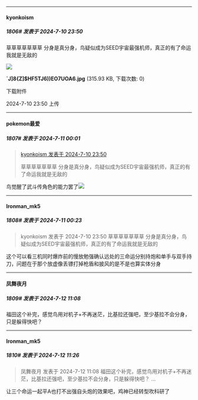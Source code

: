 ﻿
*****

####  kyonkoism  
##### 1806#       发表于 2024-7-10 23:50

草草草草草草草 分身是真分身，鸟疑似成为SEED宇宙最强机师，真正的有了命运我就是无敌的

<img src="https://img.saraba1st.com/forum/202407/10/235048f44683x75436c447.jpg" referrerpolicy="no-referrer">

<strong>`J]8{Z]$HF5TJ6))EO7UOA6.jpg</strong> (315.93 KB, 下载次数: 0)

下载附件

2024-7-10 23:50 上传


*****

####  pokemon最爱  
##### 1807#       发表于 2024-7-11 00:01

<blockquote><a href="httphttps://bbs.saraba1st.com/2b/forum.php?mod=redirect&amp;goto=findpost&amp;pid=65546972&amp;ptid=2178694" target="_blank">kyonkoism 发表于 2024-7-10 23:50</a>

草草草草草草草 分身是真分身，鸟疑似成为SEED宇宙最强机师，真正的有了命运我就是无敌的</blockquote>
鸟觉醒了武斗传角色的能力罢了<img src="https://static.saraba1st.com/image/smiley/face2017/067.png" referrerpolicy="no-referrer">


*****

####  Ironman_mk5  
##### 1808#       发表于 2024-7-11 00:23

<blockquote>kyonkoism 发表于 2024-7-10 23:50
草草草草草草草 分身是真分身，鸟疑似成为SEED宇宙最强机师，真正的有了命运我就是无敌的

</blockquote>
这个可以看三机同时爆炸前的慢放勉强确认远处的三命运分别持炮和单手与双手持刀，问题在于那个放虚像丢镖打掉枪盾和披风的是不是也算实体分身


*****

####  凤舞夜月  
##### 1809#       发表于 2024-7-12 11:08

福田这个补完，感觉鸟用对机子+不再迷茫，比基拉还强吧，至少基拉不会分身，只是躲得快吧？


*****

####  Ironman_mk5  
##### 1810#       发表于 2024-7-12 11:26

<blockquote>凤舞夜月 发表于 2024-7-12 11:08
福田这个补完，感觉鸟用对机子+不再迷茫，比基拉还强吧，至少基拉不会分身，只是躲得快吧？ ...</blockquote>
让三个命运一起平A也打不出强自头炮的效果吧，鸡神已经转型吹科研了

